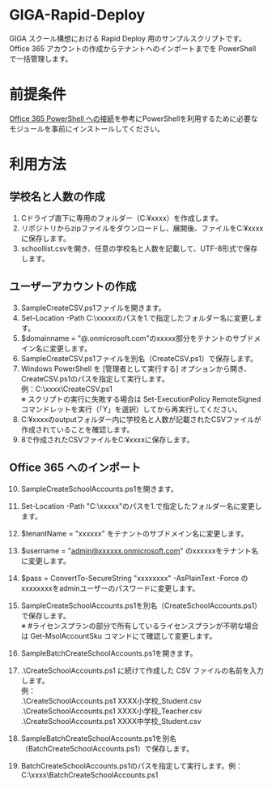 # GIGA-Rapid-Deploy
GIGA スクール構想における Rapid Deploy 用のサンプルスクリプトです。Office 365 アカウントの作成からテナントへのインポートまでを PowerShell で一括管理します。

# 前提条件
[Office 365 PowerShell への接続](https://docs.microsoft.com/ja-jp/office365/enterprise/powershell/connect-to-office-365-powershell)を参考にPowerShellを利用するために必要なモジュールを事前にインストールしてください。


# 利用方法
## 学校名と人数の作成
1. Cドライブ直下に専用のフォルダー（C:¥xxxx）を作成します。<br> 
2. リポジトリからzipファイルをダウンロードし、展開後、ファイルをC:¥xxxxに保存します。<br>
3. schoollist.csvを開き、任意の学校名と人数を記載して、UTF-8形式で保存します。<br>

## ユーザーアカウントの作成  
3. SampleCreateCSV.ps1ファイルを開きます。<br>
4. Set-Location -Path C:\xxxxxのパスを1.で指定したフォルダー名に変更します。<br>
5. $domainname = "@.onmicrosoft.com"のxxxxx部分をテナントのサブドメイン名に変更します。<br>
6. SampleCreateCSV.ps1ファイルを別名（CreateCSV.ps1）で保存します。<br>
7. Windows PowerShell を [管理者として実行する] オプションから開き、CreateCSV.ps1のパスを指定して実行します。<br>
例：C:\xxxx\CreateCSV.ps1<br>
※ スクリプトの実行に失敗する場合は Set-ExecutionPolicy RemoteSigned コマンドレットを実行（「Y」を選択）してから再実行してください。<br>
8. C:¥xxxxのoutputフォルダー内に学校名と人数が記載されたCSVファイルが作成されていることを確認します。<br>
9. 8で作成されたCSVファイルをC:¥xxxxに保存します。<br>

## Office 365 へのインポート　　
10. SampleCreateSchoolAccounts.ps1を開きます。<br>
11. Set-Location -Path "C:\xxxxx"のパスを1.で指定したフォルダー名に変更します。<br>
12. $tenantName = "xxxxxx" をテナントのサブドメイン名に変更します。<br>
13. $username = "admin@xxxxxx.onmicrosoft.com" のxxxxxxをテナント名に変更します。<br>
14. $pass = ConvertTo-SecureString "xxxxxxxx" -AsPlainText -Force のxxxxxxxxをadminユーザーのパスワードに変更します。<br>
15. SampleCreateSchoolAccounts.ps1を別名（CreateSchoolAccounts.ps1）で保存します。<br>
※ #ライセンスプランの部分で所有しているライセンスプランが不明な場合は Get-MsolAccountSku コマンドにて確認して変更します。<br>
16. SampleBatchCreateSchoolAccounts.ps1を開きます。<br>
17. .\CreateSchoolAccounts.ps1 に続けて作成した CSV ファイルの名前を入力します。<br>
例：<br>
.\CreateSchoolAccounts.ps1 XXXX小学校_Student.csv<br>
.\CreateSchoolAccounts.ps1 XXXX小学校_Teacher.csv<br>
.\CreateSchoolAccounts.ps1 XXXX中学校_Student.csv<br>

18. SampleBatchCreateSchoolAccounts.ps1を別名（BatchCreateSchoolAccounts.ps1）で保存します。<br>
19. BatchCreateSchoolAccounts.ps1のパスを指定して実行します。例：C:\xxxx\BatchCreateSchoolAccounts.ps1<br> 
